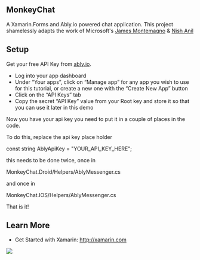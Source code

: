 ## MonkeyChat

A Xamarin.Forms and Ably.io powered chat application.
This project shamelessly adapts the work of Microsoft's [James Montemagno](https://github.com/jamesmontemagno) & [Nish Anil](https://github.com/nishanil/Xamarin.Forms-Samples)

## Setup

Get your free API Key from [ably.io](https://www.ably.io).

* Log into your app dashboard
* Under “Your apps”, click on “Manage app” for any app you wish to use for this tutorial, or create a new one with the “Create New App” button
* Click on the “API Keys” tab
* Copy the secret “API Key” value from your Root key and store it so that you can use it later in this demo


Now you have your api key you need to put it in a couple of places in the code.

To do this, replace the api key place holder

  const string AblyApiKey = "YOUR_API_KEY_HERE";

 this needs to be done twice, once in

  MonkeyChat.Droid/Helpers/AblyMessenger.cs

and once in

  MonkeyChat.IOS/Helpers/AblyMessenger.cs


That is it!


## Learn More

* Get Started with Xamarin: http://xamarin.com


![](https://raw.githubusercontent.com/nishanil/Xamarin.Forms-Samples/master/Screenshots/Hero-DataTemplateSelector.png)



